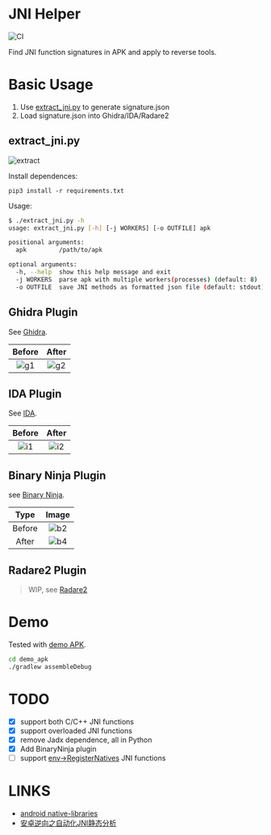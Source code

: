 JNI Helper
===

![CI](https://github.com/evilpan/jni_helper/workflows/CI/badge.svg)

Find JNI function signatures in APK and apply to reverse tools.

# Basic Usage

1. Use [extract_jni.py](./extract_jni.py) to generate signature.json
2. Load signature.json into Ghidra/IDA/Radare2

## extract_jni.py

![extract][extract]

Install dependences:
```
pip3 install -r requirements.txt
```

Usage:
```sh
$ ./extract_jni.py -h
usage: extract_jni.py [-h] [-j WORKERS] [-o OUTFILE] apk

positional arguments:
  apk         /path/to/apk

optional arguments:
  -h, --help  show this help message and exit
  -j WORKERS  parse apk with multiple workers(processes) (default: 8)
  -o OUTFILE  save JNI methods as formatted json file (default: stdout)
```

## Ghidra Plugin

See [Ghidra](./ghidra).

Before      |  After    
:----------:|:------------:
![g1][g1]   |  ![g2][g2]


## IDA Plugin

See [IDA](./ida).

Before      |  After    
:----------:|:------------:
![i1][i1]   |  ![i2][i2]

## Binary Ninja Plugin

see [Binary Ninja](./binary_ninja).

Type   |  Image
:-----:|:------------:
Before |  ![b2][b2]
After  |  ![b4][b4]

## Radare2 Plugin

> WIP, see [Radare2](./r2)

# Demo

Tested with [demo APK](demo_apk).

```sh
cd demo_apk
./gradlew assembleDebug
```

# TODO

- [x] support both C/C++ JNI functions
- [x] support overloaded JNI functions
- [x] remove Jadx dependence, all in Python
- [x] Add BinaryNinja plugin
- [ ] support [env->RegisterNatives][reg] JNI functions

# LINKS

- [android native-libraries][reg]
- [安卓逆向之自动化JNI静态分析][blog]

[blog]: https://evilpan.com/2020/10/07/jni-helper/
[reg]: https://developer.android.com/training/articles/perf-jni#native-libraries
[ayrx]: https://github.com/Ayrx/JNIAnalyzer
[dist]: https://github.com/evilpan/jni_helper/releases

[i1]: https://img-blog.csdnimg.cn/20201005164101129.png
[i2]: https://img-blog.csdnimg.cn/20201005164352403.png
[g1]: https://img-blog.csdnimg.cn/20201005152933443.png
[g2]: https://img-blog.csdnimg.cn/20201005153107550.png

[b1]: https://i-blog.csdnimg.cn/direct/1a68a50684ef4151a7c6b7442599f295.png
[b2]: https://i-blog.csdnimg.cn/direct/56fb96fdf46a42b8ad5a79367df0b78f.png
[b3]: https://i-blog.csdnimg.cn/direct/6de69105b83c4a9197cbad513ed4fe94.png
[b4]: https://i-blog.csdnimg.cn/direct/58a77ec9f9a54e86871b5325ab5f1333.png

[extract]: https://img-blog.csdnimg.cn/direct/b7dbfbe6b3744b56a6d66079db8ebbb8.png
